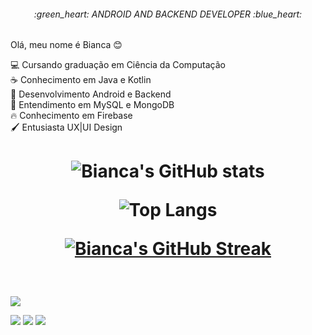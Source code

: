 ﻿<h6 align="center">:green_heart: ANDROID AND BACKEND DEVELOPER :blue_heart:</h6>

Olá, meu nome é Bianca :blush: <br>

:computer: Cursando graduação em Ciência da Computação  <br>
:coffee:  Conhecimento em Java e Kotlin <br>
:iphone:  Desenvolvimento Android e Backend <br>
🎲 Entendimento em MySQL e MongoDB <br>
🔥 Conhecimento em Firebase <br>
🖌️ Entusiasta UX|UI Design

<h1 align="center">

![Bianca's GitHub stats](https://github-readme-stats.vercel.app/api?username=biancapb&hide=prs,issues&theme=tokyonight&border_radius=15&hide_border=true)

![Top Langs](https://github-readme-stats.vercel.app/api/top-langs/?username=biancapb&layout=compact&theme=tokyonight&border_radius=15&hide_border=true)

[![Bianca's GitHub Streak](https://github-readme-streak-stats.herokuapp.com/?user=biancapb&theme=tokyonight&hide_border=true&border_radius=15)](https://github.com/DenverCoder1/github-readme-streak-stats)
  
</h1>

<br>



![](https://komarev.com/ghpvc/?username=your-github-biancapb) 

[<img src = "https://img.shields.io/badge/linkedin-%230077B5.svg?&style=for-the-badge&logo=linkedin&logoColor=white" target="_blank" />](https://www.linkedin.com/in/biancapb/) 
[<img src = "https://img.shields.io/badge/instagram-%23E4405F.svg?&style=for-the-badge&logo=instagram&logoColor=white" target="_blank">](https://www.instagram.com/yuu_shiro/)
[<img src = "https://img.shields.io/badge/email-%23E54949.svg?&style=for-the-badge&logo=gmail&logoColor=white" target="_blank">](mailto:bpbarbosa.developer@gmail.com)


<!--
**biancapb/biancapb** is a ✨ _special_ ✨ repository because its `README.md` (this file) appears on your GitHub profile.

Here are some ideas to get you started:

- 🔭 I’m currently working on ...
- 🌱 I’m currently learning ...
- 👯 I’m looking to collaborate on ...
- 🤔 I’m looking for help with ...
- 💬 Ask me about ...
- 📫 How to reach me: ...
- 😄 Pronouns: ...
- ⚡ Fun fact: ...
-->

